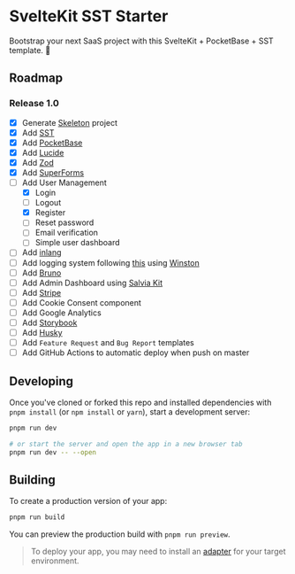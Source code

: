 # SvelteKit SST Starter

Bootstrap your next SaaS project with this SvelteKit + PocketBase + SST template. :rocket:

## Roadmap

### Release 1.0

- [x] Generate [Skeleton](https://www.skeleton.dev) project
- [x] Add [SST](https://sst.dev)
- [x] Add [PocketBase](https://pocketbase.io)
- [x] Add [Lucide](https://lucide.dev/)
- [x] Add [Zod](https://github.com/colinhacks/zod)
- [x] Add [SuperForms](https://github.com/ciscoheat/sveltekit-superforms)
- [ ] Add User Management
  - [x] Login
  - [ ] Logout
  - [x] Register
  - [ ] Reset password
  - [ ] Email verification
  - [ ] Simple user dashboard
- [ ] Add [inlang](https://github.com/inlang/inlang)
- [ ] Add logging system following [this](https://sst.dev/chapters/setup-error-logging-in-serverless.html) using [Winston](http://github.com/winstonjs/winston)
- [ ] Add [Bruno](https://www.usebruno.com)
- [ ] Add Admin Dashboard using [Salvia Kit](https://github.com/salvia-kit/salvia-kit)
- [ ] Add [Stripe](https://stripe.com/it)
- [ ] Add Cookie Consent component
- [ ] Add Google Analytics
- [ ] Add [Storybook](https://storybook.js.org)
- [ ] Add [Husky](https://github.com/typicode/husky)
- [ ] Add `Feature Request` and `Bug Report` templates
- [ ] Add GitHub Actions to automatic deploy when push on master

## Developing

Once you've cloned or forked this repo and installed dependencies with `pnpm install` (or `npm install` or `yarn`), start a development server:

```bash
pnpm run dev

# or start the server and open the app in a new browser tab
pnpm run dev -- --open
```

## Building

To create a production version of your app:

```bash
pnpm run build
```

You can preview the production build with `pnpm run preview`.

> To deploy your app, you may need to install an [adapter](https://kit.svelte.dev/docs/adapters) for your target environment.

